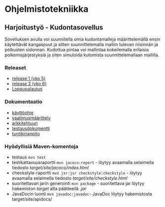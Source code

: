 # Ohjelmistotekniikka

## Harjoitustyö - Kudontasovellus
Sovelluksen avulla voi suunnitella omia kudontamalleja määrittelemällä ensin käytettävät kangaspuut ja sitten suunnittelemalla malliin tulevan niisinnän ja polkusten sidonnan.
Kudottua pintaa voi mallintaa kokeilemalla erilaisia polkemisjärjestyksiä ja siten simuloida kutomista suunnittelemallaan mallilla.

### Releaset 

* [release 1 (vko 5)](https://github.com/emmakamutta/ot-harjoitustyo/releases/tag/viikko5)
* [release 2 (vko 6)](https://github.com/emmakamutta/ot-harjoitustyo/releases/tag/Viikko6)
* [Loppupalautus](https://github.com/emmakamutta/ot-harjoitustyo/releases/tag/palautus)

### Dokumentaatio

* [käyttöohje](https://github.com/emmakamutta/ot-harjoitustyo/blob/master/dokumentaatio/kayttoohje.md)
* [vaatimusmäärittely](https://github.com/emmakamutta/ot-harjoitustyo/blob/master/dokumentaatio/vaatimusmaarittely.md)
* [arkkitehtuuri](https://github.com/emmakamutta/ot-harjoitustyo/blob/master/dokumentaatio/arkkitehtuuri.md)
* [testausdokumentti](https://github.com/emmakamutta/ot-harjoitustyo/blob/master/dokumentaatio/testausdokumentti.md)
* [tuntikirjanpito](https://github.com/emmakamutta/ot-harjoitustyo/blob/master/dokumentaatio/tuntikirjanpito.md)


### Hyödyllisiä Maven-komentoja

* testaus  `mvn test`
* testikattavuusraportti `mvn jacoco:report` - löytyy avaamalla selaimella tiedosto *target/site/jacoco/index.html*
* checkstyle-raportti `mvn jxr:jxr checkstyle:checkstyle` - löytyy avaamalla selaimella tiedosto *target/site/checkstyle.html*
* suoritettavan jarin generointi `mvn package` - suoritettava jar löytyy hakemiston *target* alta päätteellä *.jar*
* JavaDocin luonti `mvn javadoc:javadoc`- JavaDoc löytyy hakemistosta target/site/apidocs/
